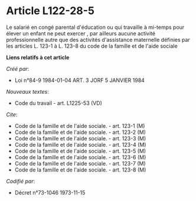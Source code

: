 # Article L122-28-5

Le salarié en congé parental d'éducation  ou qui travaille à mi-temps pour élever un enfant ne peut exercer , par ailleurs
aucune activité professionnelle autre que des activités d'assistance maternelle définies par les articles L. 123-1 à L. 123-8
du code de la famille et de l'aide sociale

**Liens relatifs à cet article**

_Créé par_:

  - Loi n°84-9 1984-01-04 ART. 3 JORF 5 JANVIER 1984

_Nouveaux textes_:

  - Code du travail - art. L1225-53 (VD)

_Cite_:

  - Code de la famille et de l'aide sociale. - art. 123-1 (M)
  - Code de la famille et de l'aide sociale. - art. 123-2 (M)
  - Code de la famille et de l'aide sociale. - art. 123-3 (M)
  - Code de la famille et de l'aide sociale. - art. 123-4 (M)
  - Code de la famille et de l'aide sociale. - art. 123-5 (M)
  - Code de la famille et de l'aide sociale. - art. 123-6 (M)
  - Code de la famille et de l'aide sociale. - art. 123-7 (M)
  - Code de la famille et de l'aide sociale. - art. 123-8 (M)

_Codifié par_:

  - Décret n°73-1046 1973-11-15
